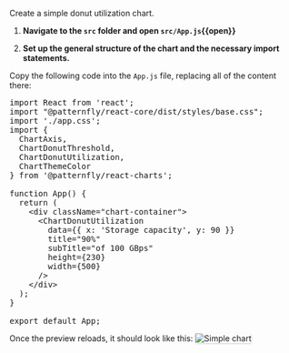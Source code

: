 Create a simple donut utilization chart.

1) <strong>Navigate to the `src` folder and open `src/App.js`{{open}}</strong>

2) <strong>Set up the general structure of the chart and the necessary import statements.</strong>

Copy the following code into the `App.js` file, replacing all of the content there:

<pre class="file" data-filename="App.js" data-target="replace">
import React from 'react';
import "@patternfly/react-core/dist/styles/base.css";
import './app.css';
import {
  ChartAxis,
  ChartDonutThreshold,
  ChartDonutUtilization,
  ChartThemeColor
} from '@patternfly/react-charts';

function App() {
  return (
    &lt;div className=&quot;chart-container&quot;&gt;
      &lt;ChartDonutUtilization
        data={{ x: &#39;Storage capacity&#39;, y: 90 }}
        title=&quot;90%&quot;
        subTitle=&quot;of 100 GBps&quot;
        height={230}
        width={500}
      /&gt;
    &lt;/div&gt;
  );
}

export default App;
</pre>

Once the preview reloads, it should look like this:
<img src="donut-utilization-chart/assets/simple.png" alt="Simple chart" style="box-shadow: rgba(3, 3, 3, 0.2) 0px 1.25px 2.5px 0px;" />
